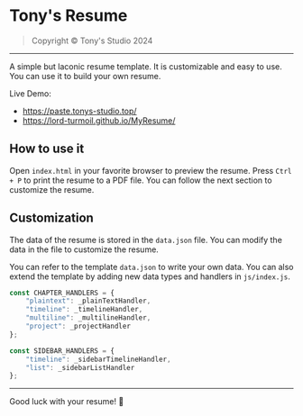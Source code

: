 # Tony's Resume

> Copyright &copy; Tony's Studio 2024

---

A simple but laconic resume template. It is customizable and easy to use. You can use it to build your own resume.

Live Demo:

- <https://paste.tonys-studio.top/>
- <https://lord-turmoil.github.io/MyResume/>

## How to use it

Open `index.html` in your favorite browser to preview the resume. Press `Ctrl + P` to print the resume to a PDF file. You can follow the next section to customize the resume.

## Customization

The data of the resume is stored in the `data.json` file. You can modify the data in the file to customize the resume.

You can refer to the template `data.json` to write your own data. You can also extend the template by adding new data types and handlers in `js/index.js`.

```js
const CHAPTER_HANDLERS = {
    "plaintext": _plainTextHandler,
    "timeline": _timelineHandler,
    "multiline": _multilineHandler,
    "project": _projectHandler
};

const SIDEBAR_HANDLERS = {
    "timeline": _sidebarTimelineHandler,
    "list": _sidebarListHandler
};
```

---

Good luck with your resume! 🚀
